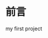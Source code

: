 # 前言
my first project                                                                                                               

